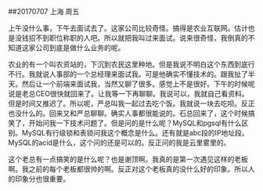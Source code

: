 ##20170707  上海   周五

上午没什么事，下午去面试去了。这家公司比较奇怪。搞得是农业互联网。估计也是没钱招不到职位称职的人吧。所以就把我叫过来面试。说来很奇怪，我倒真的不知道这家公司到底是做什么业务的呢。

农业的有一个叫农资站的，下沉到农民这里种地。但是我说不明白这个东西到底行不行。我就说人事部的一个总经理来面试我。可是他确实不懂技术的。跟我扯了半天。然后让一个前端来面试我，当然又聊了很多。感觉上不是很好。下午的时候呢说是老总CEO很快就回来了。让我等一下再聊聊。我说可以，我就自己看资料。但是时间又推迟了。所以呢，严总叫我一起过去吃个饭。我就说一块去吃呗。反正也没什么的。回来又和严总聊聊。确实人事都很能说的。石总回来了，这个时候搞笑了，开始问我一下技术问题了。但是问的是什么呢？MySQL和pgsql有什么区别。MySQL有行级锁和表锁问我这个概念是什么。还有就是abc段的IP地址段。MySQL的acid是什么，这个问的还是可以的。反正问的我是云里雾里的。

这个老总有一点搞笑的是什么呢？也是谢顶啊。我真的是第一次遇见这样的老板啊。我之前的每个老板都很帅的啊。反正对这个老板真的没什么好的印象。所以人的印象分也很重要。 


